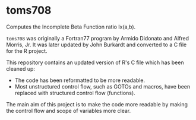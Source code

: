 # toms708

Computes the Incomplete Beta Function ratio Ix(a,b).

`toms708` was originally a Fortran77 program by Armido Didonato and Alfred Morris, Jr.
It was later updated by John Burkardt and converted to a C file for the R project.

This repository contains an updated version of R's C file which has been cleaned up:

- The code has been reformatted to be more readable.
- Most unstructured control flow, such as GOTOs and macros, have been replaced with structured control flow (functions).

The main aim of this project is to make the code more readable by making the control flow and scope of variables more clear.
